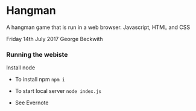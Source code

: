 # Hangman
A hangman game that is run in a web browser.
Javascript, HTML and CSS

Friday 14th July 2017
George Beckwith

### Running the webiste

Install node

* To install npm `npm i`

* To start local server `node index.js`
* See Evernote